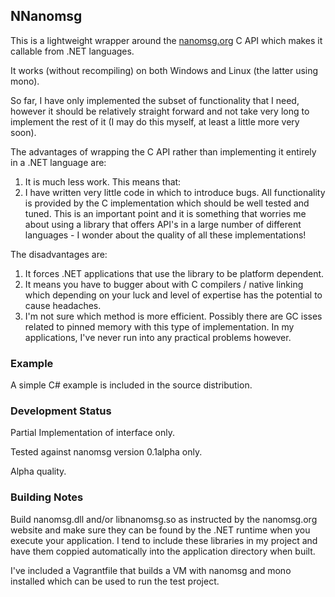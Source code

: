## NNanomsg

This is a lightweight wrapper around the <a href="http://nanomsg.org">nanomsg.org</a> C API which makes it callable from .NET languages.

It works (without recompiling) on both Windows and Linux (the latter using mono). 

So far, I have only implemented the subset of functionality that I need, however it should be relatively straight forward and not take very long to implement the rest of it (I may do this myself, at least a little more very soon).

The advantages of wrapping the C API rather than implementing it entirely in a .NET language are:
 1. It is much less work. This means that:
 2. I have written very little code in which to introduce bugs. All functionality is provided by the C implementation which should be well tested and tuned. This is an important point and it is something that worries me about using a library that offers API's in a large number of different languages - I wonder about the quality of all these implementations!

The disadvantages are:
 1. It forces .NET applications that use the library to be platform dependent. 
 2. It means you have to bugger about with C compilers / native linking which depending on your luck and level of expertise has the potential to cause headaches.
 3. I'm not sure which method is more efficient. Possibly there are GC isses related to pinned memory with this type of implementation. In my applications, I've never run into any practical problems however.


### Example

A simple C# example is included in the source distribution.


### Development Status

Partial Implementation of interface only. 

Tested against nanomsg version 0.1alpha only.

Alpha quality. 


### Building Notes

Build nanomsg.dll and/or libnanomsg.so as instructed by the nanomsg.org website and make sure they can be found by the .NET runtime when you execute your application. I tend to include these libraries in my project and have them coppied automatically into the application directory when built.

I've included a Vagrantfile that builds a VM with nanomsg and mono installed which can be used to run the test project.

